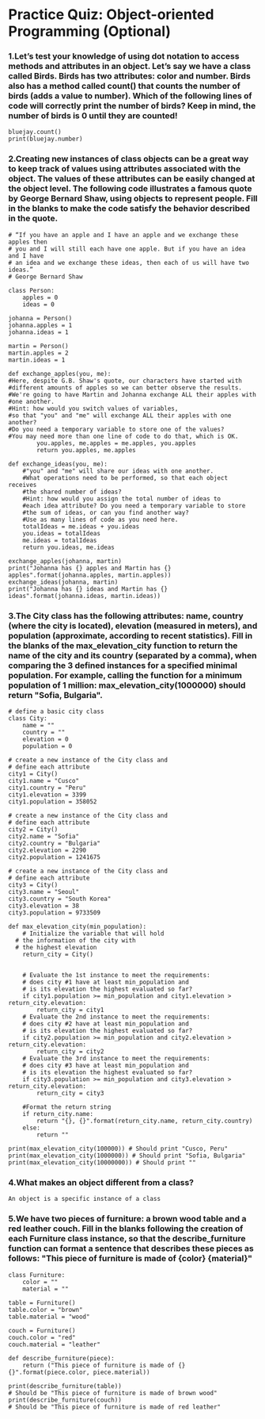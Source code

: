 # Practice Quiz: Object-oriented Programming (Optional)

### 1.Let’s test your knowledge of using dot notation to access methods and attributes in an object. Let’s say we have a class called Birds. Birds has two attributes: color and number. Birds also has a method called count() that counts the number of birds (adds a value to number). Which of the following lines of code will correctly print the number of birds? Keep in mind, the number of birds is 0 until they are counted!

    bluejay.count()
    print(bluejay.number)

### 2.Creating new instances of class objects can be a great way to keep track of values using attributes associated with the object. The values of these attributes can be easily changed at the object level. The following code illustrates a famous quote by George Bernard Shaw, using objects to represent people. Fill in the blanks to make the code satisfy the behavior described in the quote.

```
# “If you have an apple and I have an apple and we exchange these apples then
# you and I will still each have one apple. But if you have an idea and I have
# an idea and we exchange these ideas, then each of us will have two ideas.”
# George Bernard Shaw

class Person:
    apples = 0
    ideas = 0

johanna = Person()
johanna.apples = 1
johanna.ideas = 1

martin = Person()
martin.apples = 2
martin.ideas = 1

def exchange_apples(you, me):
#Here, despite G.B. Shaw's quote, our characters have started with       #different amounts of apples so we can better observe the results. 
#We're going to have Martin and Johanna exchange ALL their apples with #one another.
#Hint: how would you switch values of variables, 
#so that "you" and "me" will exchange ALL their apples with one another?
#Do you need a temporary variable to store one of the values?
#You may need more than one line of code to do that, which is OK. 
    	you.apples, me.apples = me.apples, you.apples
    	return you.apples, me.apples
    
def exchange_ideas(you, me):
    #"you" and "me" will share our ideas with one another.
    #What operations need to be performed, so that each object receives
    #the shared number of ideas?
    #Hint: how would you assign the total number of ideas to 
    #each idea attribute? Do you need a temporary variable to store 
    #the sum of ideas, or can you find another way? 
    #Use as many lines of code as you need here.
    totalIdeas = me.ideas + you.ideas
    you.ideas = totalIdeas  
    me.ideas = totalIdeas
    return you.ideas, me.ideas

exchange_apples(johanna, martin)
print("Johanna has {} apples and Martin has {} apples".format(johanna.apples, martin.apples))
exchange_ideas(johanna, martin)
print("Johanna has {} ideas and Martin has {} ideas".format(johanna.ideas, martin.ideas))

```

### 3.The City class has the following attributes: name, country (where the city is located), elevation (measured in meters), and population (approximate, according to recent statistics). Fill in the blanks of the max_elevation_city function to return the name of the city and its country (separated by a comma), when comparing the 3 defined instances for a specified minimal population. For example, calling the function for a minimum population of 1 million: max_elevation_city(1000000) should return "Sofia, Bulgaria".

```
# define a basic city class
class City:
	name = ""
	country = ""
	elevation = 0 
	population = 0

# create a new instance of the City class and
# define each attribute
city1 = City()
city1.name = "Cusco"
city1.country = "Peru"
city1.elevation = 3399
city1.population = 358052

# create a new instance of the City class and
# define each attribute
city2 = City()
city2.name = "Sofia"
city2.country = "Bulgaria"
city2.elevation = 2290
city2.population = 1241675

# create a new instance of the City class and
# define each attribute
city3 = City()
city3.name = "Seoul"
city3.country = "South Korea"
city3.elevation = 38
city3.population = 9733509

def max_elevation_city(min_population):
	# Initialize the variable that will hold 
  # the information of the city with 
  # the highest elevation 
	return_city = City()
  
  
	# Evaluate the 1st instance to meet the requirements:
	# does city #1 have at least min_population and
	# is its elevation the highest evaluated so far?
	if city1.population >= min_population and city1.elevation > return_city.elevation:
		return_city = city1
	# Evaluate the 2nd instance to meet the requirements:
	# does city #2 have at least min_population and
	# is its elevation the highest evaluated so far?
	if city2.population >= min_population and city2.elevation > return_city.elevation:
		return_city = city2
	# Evaluate the 3rd instance to meet the requirements:
	# does city #3 have at least min_population and
	# is its elevation the highest evaluated so far?
	if city3.population >= min_population and city3.elevation > return_city.elevation:
		return_city = city3

	#Format the return string
	if return_city.name:
		return "{}, {}".format(return_city.name, return_city.country)
	else:
		return ""

print(max_elevation_city(100000)) # Should print "Cusco, Peru"
print(max_elevation_city(1000000)) # Should print "Sofia, Bulgaria"
print(max_elevation_city(10000000)) # Should print ""

```

### 4.What makes an object different from a class?

    An object is a specific instance of a class

### 5.We have two pieces of furniture: a brown wood table and a red leather couch. Fill in the blanks following the creation of each Furniture class instance, so that the describe_furniture function can format a sentence that describes these pieces as follows: "This piece of furniture is made of {color} {material}"

```
class Furniture:
	color = ""
	material = ""

table = Furniture()
table.color = "brown" 
table.material = "wood"

couch = Furniture()
couch.color = "red" 
couch.material = "leather"

def describe_furniture(piece):
	return ("This piece of furniture is made of {} {}".format(piece.color, piece.material))

print(describe_furniture(table)) 
# Should be "This piece of furniture is made of brown wood"
print(describe_furniture(couch)) 
# Should be "This piece of furniture is made of red leather"
```